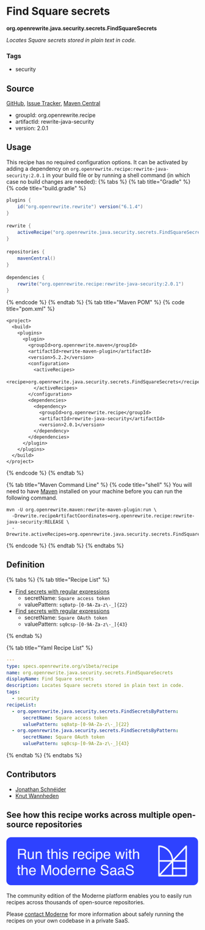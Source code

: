 # Find Square secrets

**org.openrewrite.java.security.secrets.FindSquareSecrets**

_Locates Square secrets stored in plain text in code._

### Tags

* security

## Source

[GitHub](https://github.com/openrewrite/rewrite-java-security/blob/main/src/main/resources/META-INF/rewrite/secrets.yml), [Issue Tracker](https://github.com/openrewrite/rewrite-java-security/issues), [Maven Central](https://central.sonatype.com/artifact/org.openrewrite.recipe/rewrite-java-security/2.0.1/jar)

* groupId: org.openrewrite.recipe
* artifactId: rewrite-java-security
* version: 2.0.1


## Usage

This recipe has no required configuration options. It can be activated by adding a dependency on `org.openrewrite.recipe:rewrite-java-security:2.0.1` in your build file or by running a shell command (in which case no build changes are needed): 
{% tabs %}
{% tab title="Gradle" %}
{% code title="build.gradle" %}
```groovy
plugins {
    id("org.openrewrite.rewrite") version("6.1.4")
}

rewrite {
    activeRecipe("org.openrewrite.java.security.secrets.FindSquareSecrets")
}

repositories {
    mavenCentral()
}

dependencies {
    rewrite("org.openrewrite.recipe:rewrite-java-security:2.0.1")
}
```
{% endcode %}
{% endtab %}
{% tab title="Maven POM" %}
{% code title="pom.xml" %}
```markup
<project>
  <build>
    <plugins>
      <plugin>
        <groupId>org.openrewrite.maven</groupId>
        <artifactId>rewrite-maven-plugin</artifactId>
        <version>5.2.2</version>
        <configuration>
          <activeRecipes>
            <recipe>org.openrewrite.java.security.secrets.FindSquareSecrets</recipe>
          </activeRecipes>
        </configuration>
        <dependencies>
          <dependency>
            <groupId>org.openrewrite.recipe</groupId>
            <artifactId>rewrite-java-security</artifactId>
            <version>2.0.1</version>
          </dependency>
        </dependencies>
      </plugin>
    </plugins>
  </build>
</project>
```
{% endcode %}
{% endtab %}

{% tab title="Maven Command Line" %}
{% code title="shell" %}
You will need to have [Maven](https://maven.apache.org/download.cgi) installed on your machine before you can run the following command.

```shell
mvn -U org.openrewrite.maven:rewrite-maven-plugin:run \
  -Drewrite.recipeArtifactCoordinates=org.openrewrite.recipe:rewrite-java-security:RELEASE \
  -Drewrite.activeRecipes=org.openrewrite.java.security.secrets.FindSquareSecrets
```
{% endcode %}
{% endtab %}
{% endtabs %}

## Definition

{% tabs %}
{% tab title="Recipe List" %}
* [Find secrets with regular expressions](../../../java/security/secrets/findsecretsbypattern.md)
  * secretName: `Square access token`
  * valuePattern: `sq0atp-[0-9A-Za-z\-_]{22}`
* [Find secrets with regular expressions](../../../java/security/secrets/findsecretsbypattern.md)
  * secretName: `Square OAuth token`
  * valuePattern: `sq0csp-[0-9A-Za-z\-_]{43}`

{% endtab %}

{% tab title="Yaml Recipe List" %}
```yaml
---
type: specs.openrewrite.org/v1beta/recipe
name: org.openrewrite.java.security.secrets.FindSquareSecrets
displayName: Find Square secrets
description: Locates Square secrets stored in plain text in code.
tags:
  - security
recipeList:
  - org.openrewrite.java.security.secrets.FindSecretsByPattern:
      secretName: Square access token
      valuePattern: sq0atp-[0-9A-Za-z\-_]{22}
  - org.openrewrite.java.security.secrets.FindSecretsByPattern:
      secretName: Square OAuth token
      valuePattern: sq0csp-[0-9A-Za-z\-_]{43}

```
{% endtab %}
{% endtabs %}

## Contributors
* [Jonathan Schnéider](jkschneider@gmail.com)
* [Knut Wannheden](knut@moderne.io)


## See how this recipe works across multiple open-source repositories

[![Moderne Link Image](/.gitbook/assets/ModerneRecipeButton.png)](https://app.moderne.io/recipes/org.openrewrite.java.security.secrets.FindSquareSecrets)

The community edition of the Moderne platform enables you to easily run recipes across thousands of open-source repositories.

Please [contact Moderne](https://moderne.io/product) for more information about safely running the recipes on your own codebase in a private SaaS.

